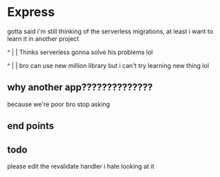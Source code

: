 # Express

gotta said i'm still thinking of the serverless migrations, at least i want to learn it in another project

^
|
|
Thinks serverless gonna solve his problems lol

^
|
|
bro can use new million library but i can't try learning new thing lol

## why another app??????????????

because we're poor bro stop asking

## end points

## todo

please edit the revalidate handler i hate looking at it
